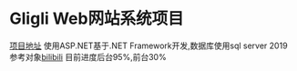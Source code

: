 # Gligli Web网站系统项目
[项目地址](https://github.com/SpreadWings-Sky/Gligli.git "项目地址")
使用ASP.NET基于.NET Framework开发,数据库使用sql server 2019
参考对象[bilibili](https://www.bilibili.com/ "bilibili")
目前进度后台95%,前台30%